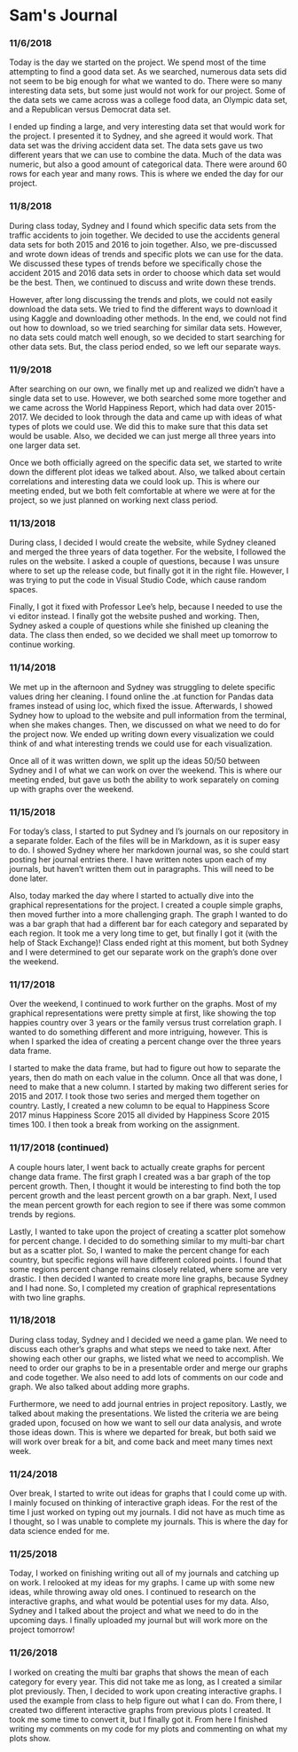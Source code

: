 # Sam's Journal
### 11/6/2018
Today is the day we started on the project. We spend most of the time attempting to find a good data set. As we searched, numerous data sets did not seem to be big enough for what we wanted to do. There were so many interesting data sets, but some just would not work for our project. Some of the data sets we came across was a college food data, an Olympic data set, and a Republican versus Democrat data set.

I ended up finding a large, and very interesting data set that would work for the project. I presented it to Sydney, and she agreed it would work. That data set was the driving accident data set. The data sets gave us two different years that we can use to combine the data. Much of the data was numeric, but also a good amount of categorical data. There were around 60 rows for each year and many rows. This is where we ended the day for our project. 

### 11/8/2018
During class today, Sydney and I found which specific data sets from the traffic accidents to join together. We decided to use the accidents general data sets for both 2015 and 2016 to join together. Also, we pre-discussed and wrote down ideas of trends and specific plots we can use for the data. We discussed these types of trends before we specifically chose the accident 2015 and 2016 data sets in order to choose which data set would be the best. Then, we continued to discuss and write down these trends. 

However, after long discussing the trends and plots, we could not easily download the data sets. We tried to find the different ways to download it using Kaggle and downloading other methods. In the end, we could not find out how to download, so we tried searching for similar data sets. However, no data sets could match well enough, so we decided to start searching for other data sets. But, the class period ended, so we left our separate ways. 
  
### 11/9/2018
After searching on our own, we finally met up and realized we didn’t have a single data set to use. However, we both searched some more together and we came across the World Happiness Report, which had data over 2015-2017. We decided to look through the data and came up with ideas of what types of plots we could use. We did this to make sure that this data set would be usable. Also, we decided we can just merge all three years into one larger data set. 

Once we both officially agreed on the specific data set, we started to write down the different plot ideas we talked about. Also, we talked about certain correlations and interesting data we could look up. This is where our meeting ended, but we both felt comfortable at where we were at for the project, so we just planned on working next class period.

### 11/13/2018
During class, I decided I would create the website, while Sydney cleaned and merged the three years of data together. For the website, I followed the rules on the website. I asked a couple of questions, because I was unsure where to set up the release code, but finally got it in the right file. However, I was trying to put the code in Visual Studio Code, which cause random spaces. 

Finally, I got it fixed with Professor Lee’s help, because I needed to use the vi editor instead. I finally got the website pushed and working. Then, Sydney asked a couple of questions while she finished up cleaning the data. The class then ended, so we decided we shall meet up tomorrow to continue working. 
  
### 11/14/2018
We met up in the afternoon and Sydney was struggling to delete specific values dring her cleaning. I found online the .at function for Pandas data frames instead of using loc, which fixed the issue. Afterwards, I showed Sydney how to upload to the website and pull information from the terminal, when she makes changes. Then, we discussed on what we need to do for the project now. We ended up writing down every visualization we could think of and what interesting trends we could use for each visualization. 

Once all of it was written down, we split up the ideas 50/50 between Sydney and I of what we can work on over the weekend. This is where our meeting ended, but gave us both the ability to work separately on coming up with graphs over the weekend. 

### 11/15/2018
For today’s class, I started to put Sydney and I’s journals on our repository in a separate folder. Each of the files will be in Markdown, as it is super easy to do. I showed Sydney where her markdown journal was, so she could start posting her journal entries there. I have written notes upon each of my journals, but haven’t written them out in paragraphs. This will need to be done later.

Also, today marked the day where I started to actually dive into the graphical representations for the project. I created a couple simple graphs, then moved further into a more challenging graph. The graph I wanted to do was a bar graph that had a different bar for each category and separated by each region. It took me a very long time to get, but finally I got it (with the help of Stack Exchange)! Class ended right at this moment, but both Sydney and I were determined to get our separate work on the graph’s done over the weekend.

### 11/17/2018
Over the weekend, I continued to work further on the graphs. Most of my graphical representations were pretty simple at first, like showing the top happies country over 3 years or the family versus trust correlation graph. I wanted to do something different and more intriguing, however. This is when I sparked the idea of creating a percent change over the three years data frame. 

I started to make the data frame, but had to figure out how to separate the years, then do math on each value in the column. Once all that was done, I need to make that a new column. I started by making two different series for 2015 and 2017. I took those two series and merged them together on country. Lastly, I created a new column to be equal to Happiness Score 2017 minus Happiness Score 2015 all divided by Happiness Score 2015 times 100. I then took a break from working on the assignment.
	
### 11/17/2018 (continued)
A couple hours later, I went back to actually create graphs for percent change data frame. The first graph I created was a bar graph of the top percent growth. Then, I thought it would be interesting to find both the top percent growth and the least percent growth on a bar graph. Next, I used the mean percent growth for each region to see if there was some common trends by regions.

Lastly, I wanted to take upon the project of creating a scatter plot somehow for percent change. I decided to do something similar to my multi-bar chart but as a scatter plot. So, I wanted to make the percent change for each country, but specific regions will have different colored points. I found that some regions percent change remains closely related, where some are very drastic. I then decided I wanted to create more line graphs, because Sydney and I had none. So, I completed my creation of graphical representations with two line graphs.
  
### 11/18/2018
During class today, Sydney and I decided we need a game plan. We need to discuss each other’s graphs and what steps we need to take next. After showing each other our graphs, we listed what we need to accomplish. We need to order our graphs to be in a presentable order and merge our graphs and code together. We also need to add lots of comments on our code and graph. We also talked about adding more graphs.

Furthermore, we need to add journal entries in project repository. Lastly, we talked about making the presentations. We listed the criteria we are being graded upon, focused on how we want to sell our data analysis, and wrote those ideas down. This is where we departed for break, but both said we will work over break for a bit, and come back and meet many times next week. 

### 11/24/2018
Over break, I started to write out ideas for graphs that I could come up with. I mainly focused on thinking of interactive graph ideas. For the rest of the time I just worked on typing out my journals. I did not have as much time as I thought, so I was unable to complete my journals. This is where the day for data science ended for me.

### 11/25/2018
Today, I worked on finishing writing out all of my journals and catching up on work. I relooked at my ideas for my graphs. I came up with some new ideas, while throwing away old ones. I continued to research on the interactive graphs, and what would be potential uses for my data. Also, Sydney and I talked about the project and what we need to do in the upcoming days. I finally uploaded my journal but will work more on the project tomorrow!

### 11/26/2018
I worked on creating the multi bar graphs that shows the mean of each category for every year. This did not take me as long, as I created a similar plot previously. Then, I decided to work upon creating interactive graphs. I used the example from class to help figure out what I can do. From there, I created two different interactive graphs from previous plots I created. It took me some time to convert it, but I finally got it. From here I finished writing my comments on my code for my plots and commenting on what my plots show. 


